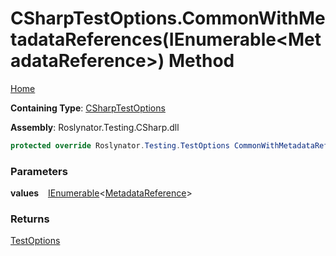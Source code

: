 # CSharpTestOptions\.CommonWithMetadataReferences\(IEnumerable\<MetadataReference\>\) Method

[Home](../../../../../README.md)

**Containing Type**: [CSharpTestOptions](../README.md)

**Assembly**: Roslynator\.Testing\.CSharp\.dll

```csharp
protected override Roslynator.Testing.TestOptions CommonWithMetadataReferences(System.Collections.Generic.IEnumerable<Microsoft.CodeAnalysis.MetadataReference> values)
```

### Parameters

**values** &ensp; [IEnumerable](https://docs.microsoft.com/en-us/dotnet/api/system.collections.generic.ienumerable-1)\<[MetadataReference](https://docs.microsoft.com/en-us/dotnet/api/microsoft.codeanalysis.metadatareference)\>

### Returns

[TestOptions](../../../TestOptions/README.md)


